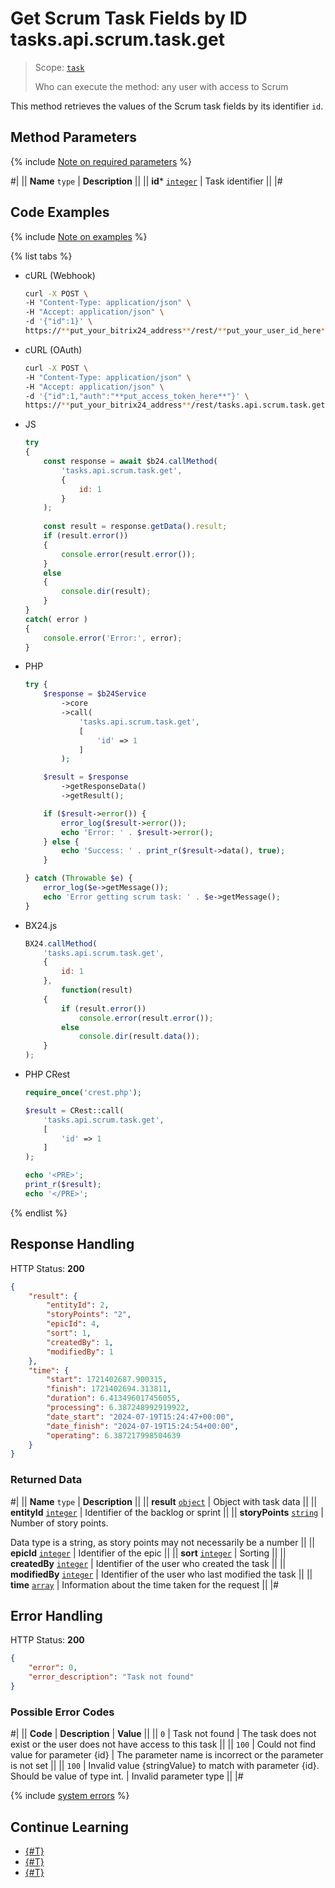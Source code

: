 # Get Scrum Task Fields by ID tasks.api.scrum.task.get

> Scope: [`task`](../../../scopes/permissions.md)
>
> Who can execute the method: any user with access to Scrum

This method retrieves the values of the Scrum task fields by its identifier `id`.

## Method Parameters

{% include [Note on required parameters](../../../../_includes/required.md) %}

#|
|| **Name**
`type` | **Description** ||
|| **id***
[`integer`](../../../data-types.md) | Task identifier ||
|#

## Code Examples

{% include [Note on examples](../../../../_includes/examples.md) %}

{% list tabs %}

- cURL (Webhook)

    ```bash
    curl -X POST \
    -H "Content-Type: application/json" \
    -H "Accept: application/json" \
    -d '{"id":1}' \
    https://**put_your_bitrix24_address**/rest/**put_your_user_id_here**/**put_your_webhook_here**/tasks.api.scrum.task.get
    ```

- cURL (OAuth)

    ```bash
    curl -X POST \
    -H "Content-Type: application/json" \
    -H "Accept: application/json" \
    -d '{"id":1,"auth":"**put_access_token_here**"}' \
    https://**put_your_bitrix24_address**/rest/tasks.api.scrum.task.get
    ```

- JS

    ```js
    try
    {
    	const response = await $b24.callMethod(
    		'tasks.api.scrum.task.get',
    		{
    			id: 1
    		}
    	);
    	
    	const result = response.getData().result;
    	if (result.error())
    	{
    		console.error(result.error());
    	}
    	else
    	{
    		console.dir(result);
    	}
    }
    catch( error )
    {
    	console.error('Error:', error);
    }
    ```

- PHP

    ```php
    try {
        $response = $b24Service
            ->core
            ->call(
                'tasks.api.scrum.task.get',
                [
                    'id' => 1
                ]
            );
    
        $result = $response
            ->getResponseData()
            ->getResult();
    
        if ($result->error()) {
            error_log($result->error());
            echo 'Error: ' . $result->error();
        } else {
            echo 'Success: ' . print_r($result->data(), true);
        }
    
    } catch (Throwable $e) {
        error_log($e->getMessage());
        echo 'Error getting scrum task: ' . $e->getMessage();
    }
    ```

- BX24.js

    ```js
    BX24.callMethod(
        'tasks.api.scrum.task.get',
        {
            id: 1
        },
            function(result)
        {
            if (result.error())
                console.error(result.error());
            else
                console.dir(result.data());
        }
    );
    ```

- PHP CRest

    ```php
    require_once('crest.php');

    $result = CRest::call(
        'tasks.api.scrum.task.get',
        [
            'id' => 1
        ]
    );

    echo '<PRE>';
    print_r($result);
    echo '</PRE>';
    ```

{% endlist %}

## Response Handling

HTTP Status: **200**

```json
{
    "result": {
        "entityId": 2,
        "storyPoints": "2",
        "epicId": 4,
        "sort": 1,
        "createdBy": 1,
        "modifiedBy": 1
    },
    "time": {
        "start": 1721402687.900315,
        "finish": 1721402694.313811,
        "duration": 6.413496017456055,
        "processing": 6.387248992919922,
        "date_start": "2024-07-19T15:24:47+00:00",
        "date_finish": "2024-07-19T15:24:54+00:00",
        "operating": 6.387217998504639
    }
}
```

### Returned Data

#|
|| **Name**
`type` | **Description** ||
|| **result**
[`object`](../../../data-types.md) | Object with task data ||
|| **entityId** 
[`integer`](../../../data-types.md) | Identifier of the backlog or sprint ||
|| **storyPoints**
[`string`](../../../data-types.md) | Number of story points. 

Data type is a string, as story points may not necessarily be a number ||
|| **epicId**
[`integer`](../../../data-types.md) | Identifier of the epic ||
|| **sort**
[`integer`](../../../data-types.md) | Sorting ||
|| **createdBy**
[`integer`](../../../data-types.md) | Identifier of the user who created the task ||
|| **modifiedBy**
[`integer`](../../../data-types.md) | Identifier of the user who last modified the task ||
|| **time**
[`array`](../../../data-types.md#time) | Information about the time taken for the request ||
|#

## Error Handling

HTTP Status: **200**

```json
{
    "error": 0,
    "error_description": "Task not found"
}
```

### Possible Error Codes

#|
|| **Code** | **Description**  | **Value** ||
|| `0` | Task not found | The task does not exist or the user does not have access to this task ||
|| `100` | Could not find value for parameter {id} | The parameter name is incorrect or the parameter is not set ||
|| `100` | Invalid value {stringValue} to match with parameter {id}. Should be value of type int. | Invalid parameter type ||
|#

{% include [system errors](../../../../_includes/system-errors.md) %}

## Continue Learning 

- [{#T}](./index.md)
- [{#T}](./tasks-api-scrum-task-update.md)
- [{#T}](./tasks-api-scrum-task-get-fields.md)